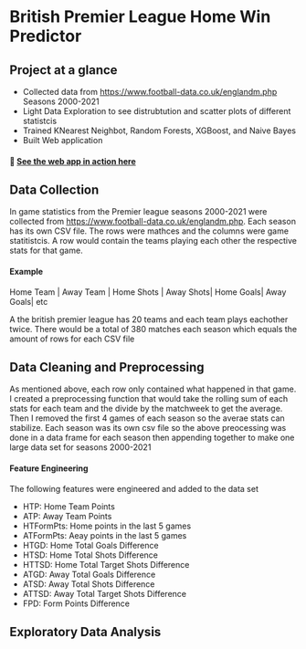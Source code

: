 # British Premier League Home Win Predictor
## Project at a glance
- Collected data from https://www.football-data.co.uk/englandm.php Seasons 2000-2021
- Light Data Exploration to see distrubtution and scatter plots of different statistcis
- Trained KNearest Neighbot, Random Forests, XGBoost, and Naive Bayes 
- Built Web application
#### 📌 [See the web app in action here](https://jacobh310-soccer-betting-app-frontend-game-predictions-cty251.streamlit.app)

## Data Collection
In game statistics from the Premier league seasons 2000-2021 were collected from https://www.football-data.co.uk/englandm.php. Each season has its own CSV file. The rows were mathces and the columns were game statitistcis. A row would contain the teams playing each other the respective stats for that game. 
#### Example
Home Team | Away Team | Home Shots | Away Shots| Home Goals| Away Goals| etc

A the british premier league has 20 teams and each team plays eachother twice. There would be a total of 380 matches each season which equals the amount of rows for each CSV file

## Data Cleaning and Preprocessing
As mentioned above, each row only contained what happened in that game. I created a preprocessing function that would take the rolling sum of each stats for each team and the divide by the matchweek to get the average. Then I removed the first 4 games of each season so the averae stats can stabilize. Each season was its own csv file so the above preocessing was done in a data frame for each season then appending together to make one large data set for seasons 2000-2021

#### Feature Engineering
The following features were engineered and added to the data set
- HTP: Home Team Points
- ATP: Away Team Points
- HTFormPts: Home points in the last 5 games
- ATFormPts: Aeay points in the last 5 games
- HTGD: Home Total Goals Difference
- HTSD: Home Total Shots Difference
- HTTSD: Home Total Target Shots Difference
- ATGD: Away Total Goals Difference
- ATSD: Away Total Shots Difference
- ATTSD: Away Total Target Shots Difference
- FPD: Form Points Difference

## Exploratory Data Analysis
